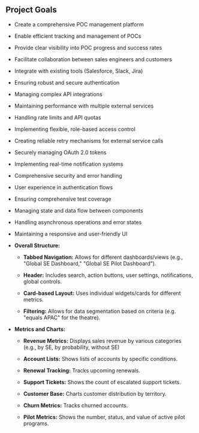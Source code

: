 ## Project Goals

- Create a comprehensive POC management platform
- Enable efficient tracking and management of POCs
- Provide clear visibility into POC progress and success rates
- Facilitate collaboration between sales engineers and customers
- Integrate with existing tools (Salesforce, Slack, Jira)
- Ensuring robust and secure authentication
- Managing complex API integrations
- Maintaining performance with multiple external services
- Handling rate limits and API quotas
- Implementing flexible, role-based access control
- Creating reliable retry mechanisms for external service calls
- Securely managing OAuth 2.0 tokens
- Implementing real-time notification systems
- Comprehensive security and error handling
- User experience in authentication flows
- Ensuring comprehensive test coverage
- Managing state and data flow between components
- Handling asynchronous operations and error states
- Maintaining a responsive and user-friendly UI


- **Overall Structure:**
    
    - **Tabbed Navigation:** Allows for different dashboards/views (e.g., "Global SE Dashboard," "Global SE Pilot Dashboard").
        
    - **Header:** Includes search, action buttons, user settings, notifications, global controls.
        
    - **Card-based Layout:** Uses individual widgets/cards for different metrics.
        
    - **Filtering:** Allows for data segmentation based on criteria (e.g. "equals APAC" for the theatre).
        
- **Metrics and Charts:**
    
    - **Revenue Metrics:** Displays sales revenue by various categories (e.g., by SE, by probability, without SE)
        
    - **Account Lists:** Shows lists of accounts by specific conditions.
        
    - **Renewal Tracking:** Tracks upcoming renewals.
        
    - **Support Tickets:** Shows the count of escalated support tickets.
        
    - **Customer Base:** Charts customer distribution by territory.
        
    - **Churn Metrics:** Tracks churned accounts.
        
    - **Pilot Metrics:** Shows the number, status, and value of active pilot programs.
